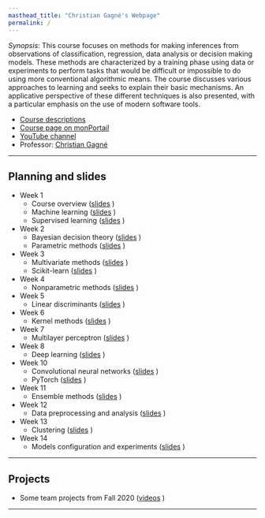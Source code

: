 ```yaml
---
masthead_title: "Christian Gagné's Webpage"
permalink: /
---
```


*Synopsis*: This course focuses on methods for making inferences from observations of classification, regression, data analysis or decision making models. These methods are characterized by a training phase using data or experiments to perform tasks that would be difficult or impossible to do using more conventional algorithmic means. The course discusses various approaches to learning and seeks to explain their basic mechanisms. An applicative perspective of these different techniques is also presented, with a particular emphasis on the use of modern software tools.


* [Course descriptions](https://www.ulaval.ca/les-etudes/cours/repertoire/detailsCours/gif-4101-apprentissage-et-reconnaissance.html)
* [Course page on monPortail](https://sitescours.monportail.ulaval.ca/ena/site/accueil?idSite=118494&_js=true&idPage=2673605)
* [YouTube channel](https://www.youtube.com/channel/UCkMXqYnOzhIlRseUOgq8_Xw)
* Professor: [Christian Gagné](http://vision.gel.ulaval.ca/~cgagne/english.html)

---

## Planning and slides ##

* Week 1
  * Course overview ([slides](https://drive.google.com/open?id=1-3uhcinrHfuoGK424zPPWeAvWUjXHqwS) <i class="fas fa-chalkboard"></i>)
  * Machine learning ([slides](https://drive.google.com/open?id=1Jctnk1jFFrdVQ6MpeXGB4jOGZaV3h2sW) <i class="fas fa-chalkboard"></i>) 
  * Supervised learning ([slides](https://drive.google.com/open?id=1T7yqdJkHiOozi3f6baKxKKEUf_h7dbg4) <i class="fas fa-chalkboard"></i>)
* Week 2
  * Bayesian decision theory ([slides](https://drive.google.com/open?id=1ZuYOR53-xTtGDgczpmwt8kHnpdFkkFKh) <i class="fas fa-chalkboard"></i>)
  * Parametric methods ([slides](https://drive.google.com/open?id=16ShFAaasZX7Nc8vISzzHDIXvqQ_ETQsl) <i class="fas fa-chalkboard"></i>)
* Week 3
  * Multivariate methods ([slides](https://drive.google.com/open?id=1TfVd6qP6u8zqcN8aQv5hE19RM0vR2SsD) <i class="fas fa-chalkboard"></i>)
  * Scikit-learn ([slides](https://drive.google.com/open?id=1OCK5aoeK5Uj8vpFjwaPenOR4b2_seObl) <i class="fas fa-chalkboard"></i>)
* Week 4
  * Nonparametric methods ([slides](https://drive.google.com/open?id=1fOB8nkY2157s1hCdTNKIsN6xzYROOm2d) <i class="fas fa-chalkboard"></i>)
* Week 5
  * Linear discriminants ([slides](https://drive.google.com/open?id=1ADApY76cAsDgWrjYgbNnn4exhwh_4rES) <i class="fas fa-chalkboard"></i>)
* Week 6
  * Kernel methods ([slides](https://drive.google.com/open?id=1D7KbbV6JHM29HgK05zCLLZQMi5l8NnK5) <i class="fas fa-chalkboard"></i>)
* Week 7
  * Multilayer perceptron ([slides](https://drive.google.com/open?id=11r0bfMoPL0cKkay2b7wQaHQbqbf4M60w) <i class="fas fa-chalkboard"></i>)
* Week 8
  * Deep learning ([slides](https://drive.google.com/open?id=1e01K98mHJaZ-MKxBA7VbYnCXHpT4o5kd) <i class="fas fa-chalkboard"></i>)
* Week 10
  * Convolutional neural networks ([slides](https://drive.google.com/open?id=1dC76uw-yH5rDFBp2Z-RK1TtDdEbZ9XPG) <i class="fas fa-chalkboard"></i>)
  * PyTorch ([slides](https://drive.google.com/open?id=1s1A_Wg-sMjDqXp66laimlFBCehXb5Kiz) <i class="fas fa-chalkboard"></i>)
* Week 11
  * Ensemble methods ([slides](https://drive.google.com/open?id=1XdVrEMRs4d5dteIn-F9x6tyuqBhrNS35) <i class="fas fa-chalkboard"></i>)
* Week 12
  * Data preprocessing and analysis ([slides](https://drive.google.com/open?id=1sqSfCJ8Ejm7sF3MvIbSJ55wf0TJwG2t1) <i class="fas fa-chalkboard"></i>)
* Week 13
  * Clustering ([slides](https://drive.google.com/open?id=13SdIyaK1nsSFTotbgjLoSVpmsuOQJDqY) <i class="fas fa-chalkboard"></i>)
* Week 14
  * Models configuration and experiments ([slides](https://drive.google.com/open?id=1LVF4y3EIFMXD1NdxP1mE8xF9cZ3OqU_-) <i class="fas fa-chalkboard"></i>)


---

## Projects ##

* Some team projects from Fall 2020 ([videos](https://www.youtube.com/playlist?list=PLbJrgQUb1-prVjlGg3Ec2bRvWLLCgKGtn) <i class="fab fa-youtube"></i>)


---

